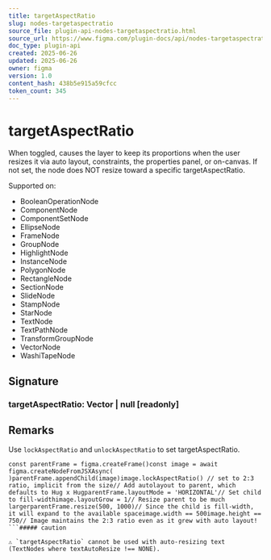 ```yaml
---
title: targetAspectRatio
slug: nodes-targetaspectratio
source_file: plugin-api-nodes-targetaspectratio.html
source_url: https://www.figma.com/plugin-docs/api/nodes-targetaspectratio/
doc_type: plugin-api
created: 2025-06-26
updated: 2025-06-26
owner: figma
version: 1.0
content_hash: 438b5e915a59cfcc
token_count: 345
---
```

# targetAspectRatio

When toggled, causes the layer to keep its proportions when the user resizes it via auto layout, constraints, the properties panel, or on-canvas.
If not set, the node does NOT resize toward a specific targetAspectRatio.

 Supported on:

- BooleanOperationNode
- ComponentNode
- ComponentSetNode
- EllipseNode
- FrameNode
- GroupNode
- HighlightNode
- InstanceNode
- PolygonNode
- RectangleNode
- SectionNode
- SlideNode
- StampNode
- StarNode
- TextNode
- TextPathNode
- TransformGroupNode
- VectorNode
- WashiTapeNode

## Signature

### targetAspectRatio: Vector | null [readonly]

## Remarks

Use `lockAspectRatio` and `unlockAspectRatio` to set targetAspectRatio.

```
const parentFrame = figma.createFrame()const image = await figma.createNodeFromJSXAsync( )parentFrame.appendChild(image)image.lockAspectRatio() // set to 2:3 ratio, implicit from the size// Add autolayout to parent, which defaults to Hug x HugparentFrame.layoutMode = 'HORIZONTAL'// Set child to fill-widthimage.layoutGrow = 1// Resize parent to be much largerparentFrame.resize(500, 1000)// Since the child is fill-width, it will expand to the available spaceimage.width == 500image.height == 750// Image maintains the 2:3 ratio even as it grew with auto layout!
```##### caution

⚠️ `targetAspectRatio` cannot be used with auto-resizing text (TextNodes where textAutoResize !== NONE).